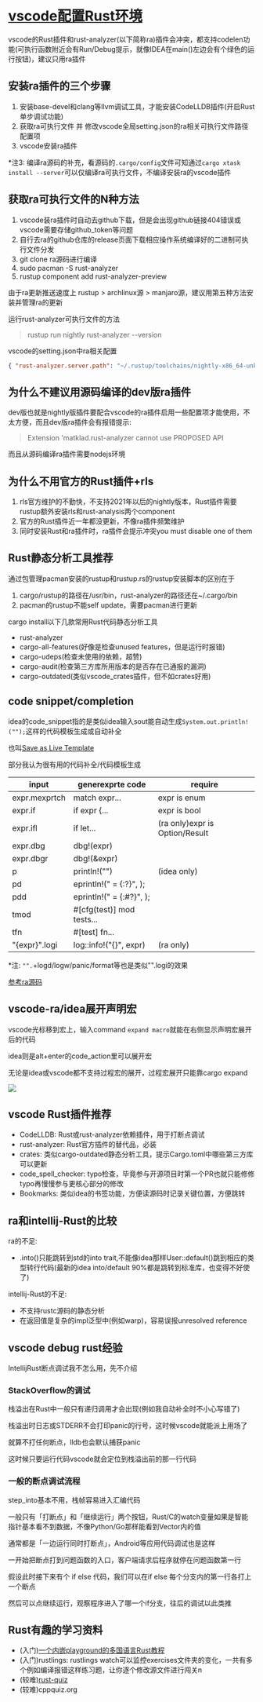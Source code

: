 # [vscode配置Rust环境](/archive/vscode/vscode_setup_rust.md)

vscode的Rust插件和rust-analyzer(以下简称ra)插件会冲突，都支持codelen功能(可执行函数附近会有Run/Debug提示，就像IDEA在main()左边会有个绿色的运行按钮)，建议只用ra插件

## 安装ra插件的三个步骤

1. 安装base-devel和clang等llvm调试工具，才能安装CodeLLDB插件(开启Rust单步调试功能)
2. 获取ra可执行文件 并 修改vscode全局setting.json的ra相关可执行文件路径配置项
3. vscode安装ra插件

*注3: 编译ra源码的补充，看源码的`.cargo/config`文件可知通过`cargo xtask install --server`可以仅编译ra可执行文件，不编译安装ra的vscode插件

## 获取ra可执行文件的N种方法

1. vscode装ra插件时自动去github下载，但是会出现github链接404错误或vscode需要存储github_token等问题
2. 自行去ra的github仓库的release页面下载相应操作系统编译好的二进制可执行文件分发
3. git clone ra源码进行编译
4. sudo pacman -S rust-analyzer
5. rustup component add rust-analyzer-preview

由于ra更新推送速度上 rustup > archlinux源 > manjaro源，建议用第五种方法安装并管理ra的更新

运行rust-analyzer可执行文件的方法

> rustup run nightly rust-analyzer --version

vscode的setting.json中ra相关配置

```json
{ "rust-analyzer.server.path": "~/.rustup/toolchains/nightly-x86_64-unknown-linux-gnu/bin/rust-analyzer" }
```

## 为什么不建议用源码编译的dev版ra插件

dev版也就是nightly版插件要配合vscode的ra插件启用一些配置项才能使用，不太方便，而且dev版ra插件会有报错提示:

> Extension 'matklad.rust-analyzer cannot use PROPOSED API

而且从源码编译ra插件需要nodejs环境

## 为什么不用官方的Rust插件+rls

1. rls官方维护的不勤快，不支持2021年以后的nightly版本，Rust插件需要rustup额外安装rls和rust-analysis两个component
2. 官方的Rust插件近一年都没更新，不像ra插件频繁维护
3. 同时安装Rust和ra插件时，ra插件会提示冲突you must disable one of them

## Rust静态分析工具推荐

通过包管理pacman安装的rustup和rustup.rs的rustup安装脚本的区别在于

1. cargo/rustup的路径在/usr/bin，rust-analyzer的路径还在~/.cargo/bin
2. pacman的rustup不能self update，需要pacman进行更新

cargo install以下几款常用Rust代码静态分析工具

- rust-analyzer
- cargo-all-features(好像是检查unused features，但是运行时报错)
- cargo-udeps(检查未使用的依赖，超赞)
- cargo-audit(检查第三方库所用版本的是否存在已通报的漏洞)
- cargo-outdated(类似vscode_crates插件，但不如crates好用)

## code snippet/completion

idea的code_snippet指的是类似idea输入sout能自动生成`System.out.println!("");`这样的代码模板生成或自动补全

也叫[Save as Live Template](https://www.jetbrains.com/webstorm/guide/tips/save-as-live-template/)

部分我认为很有用的代码补全/代码模板生成

| input | generexprte code | require |
|---| ------ | ---- |
| expr.mexprtch | match expr... | expr is enum |
| expr.if | if expr {... | expr is bool |
| expr.ifl | if let... | (ra only)expr is Option/Result |
| expr.dbg | dbg!(expr) |
| expr.dbgr | dbg!(&expr) |
| p | println!("") | (idea only) |
| pd | eprintln!(" = {:?}", ); |
| pdd | eprintln!(" = {:#?}", ); |
| tmod | #\[cfg(test)] mod tests... |
| tfn | #\[test] fn... |
| "{expr}".logi | log::info!("{}", expr) | (ra only) |

*注: `"".`+logd/logw/panic/format等也是类似"".logi的效果

[参考ra源码](https://github.com/rust-analyzer/rust-analyzer/blob/master/crates/completion/src/lib.rs#L29)

## vscode-ra/idea展开声明宏

vscode光标移到宏上，输入command `expand macro`就能在右侧显示声明宏展开后的代码

idea则是alt+enter的code_action里可以展开宏

无论是idea或vscode都不支持过程宏的展开，过程宏展开只能靠cargo expand

![](rust_analyzer_code_snippet_completion.gif)

## vscode Rust插件推荐

- CodeLLDB: Rust或rust-analyzer依赖插件，用于打断点调试
- rust-analyzer: Rust官方插件的替代品，必装
- crates: 类似cargo-outdated静态分析工具，提示Cargo.toml中哪些第三方库可以更新
- code_spell_checker: typo检查，毕竟参与开源项目时第一个PR也就只能修修typo再慢慢参与更核心部分的修改
- Bookmarks: 类似idea的书签功能，方便读源码时记录关键位置，方便跳转

## ra和intellij-Rust的比较

ra的不足:
- .into()只能跳转到std的into trait,不能像idea那样User::default()跳到相应的类型转行代码(最新的idea into/default 90%都是跳转到标准库，也变得不好使了)

intellij-Rust的不足:
- 不支持rustc源码的静态分析
- 在返回值是复杂的impl泛型中(例如warp)，容易误报unresolved reference

## vscode debug rust经验

IntellijRust断点调试我不怎么用，先不介绍

### StackOverflow的调试

栈溢出在Rust中一般只有递归调用才会出现(例如我自动补全时不小心写错了)

栈溢出时日志或STDERR不会打印panic的行号，这时候vscode就能派上用场了

就算不打任何断点，lldb也会默认捕获panic

这时候只要运行代码vscode就会定位到栈溢出前的那一行代码

### 一般的断点调试流程

step_into基本不用，栈帧容易进入汇编代码

一般只有「打断点」和「继续运行」两个按钮，Rust/C的watch变量如果是智能指针基本看不到数据，不像Python/Go那样能看到Vector内的值

通常都是「一边运行同时打断点」，Android等应用代码调试也是这样

一开始把断点打到问题函数的入口，客户端请求后程序就停在问题函数第一行

假设此时接下来有个 if else 代码，我们可以在if else 每个分支内的第一行各打上一个断点

然后可以点继续运行，观察程序进入了哪一个if分支，往后的调试以此类推  

## Rust有趣的学习资料

- (入门)[一个内嵌playground的多国语言Rust教程](https://tourofrust.com/00_zh-cn.html)
- (入门)rustlings: rustlings watch可以监控exercises文件夹的变化，一共有多个例如编译报错这样练习题，让你逐个修改源文件进行闯关n
- (较难)[rust-quiz](https://dtolnay.github.io/rust-quiz)
- (较难)cppquiz.org
